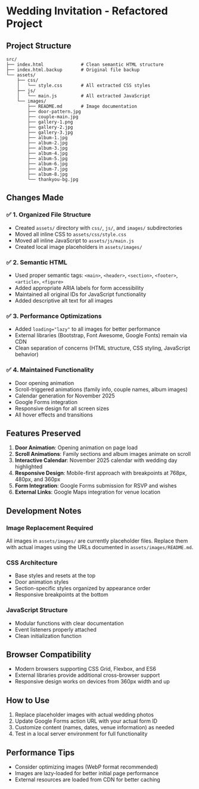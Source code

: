 # Wedding Invitation - Refactored Project

## Project Structure

```
src/
├── index.html              # Clean semantic HTML structure
├── index.html.backup       # Original file backup
└── assets/
    ├── css/
    │   └── style.css       # All extracted CSS styles
    ├── js/
    │   └── main.js         # All extracted JavaScript
    └── images/
        ├── README.md       # Image documentation
        ├── door-pattern.jpg
        ├── couple-main.jpg
        ├── gallery-1.png
        ├── gallery-2.jpg
        ├── gallery-3.jpg
        ├── album-1.jpg
        ├── album-2.jpg
        ├── album-3.jpg
        ├── album-4.jpg
        ├── album-5.jpg
        ├── album-6.jpg
        ├── album-7.jpg
        ├── album-8.jpg
        └── thankyou-bg.jpg
```

## Changes Made

### ✅ 1. Organized File Structure
- Created `assets/` directory with `css/`, `js/`, and `images/` subdirectories
- Moved all inline CSS to `assets/css/style.css`
- Moved all inline JavaScript to `assets/js/main.js`
- Created local image placeholders in `assets/images/`

### ✅ 2. Semantic HTML
- Used proper semantic tags: `<main>`, `<header>`, `<section>`, `<footer>`, `<article>`, `<figure>`
- Added appropriate ARIA labels for form accessibility
- Maintained all original IDs for JavaScript functionality
- Added descriptive alt text for all images

### ✅ 3. Performance Optimizations
- Added `loading="lazy"` to all images for better performance
- External libraries (Bootstrap, Font Awesome, Google Fonts) remain via CDN
- Clean separation of concerns (HTML structure, CSS styling, JavaScript behavior)

### ✅ 4. Maintained Functionality
- Door opening animation
- Scroll-triggered animations (family info, couple names, album images)
- Calendar generation for November 2025
- Google Forms integration
- Responsive design for all screen sizes
- All hover effects and transitions

## Features Preserved

1. **Door Animation**: Opening animation on page load
2. **Scroll Animations**: Family sections and album images animate on scroll
3. **Interactive Calendar**: November 2025 calendar with wedding day highlighted
4. **Responsive Design**: Mobile-first approach with breakpoints at 768px, 480px, and 360px
5. **Form Integration**: Google Forms submission for RSVP and wishes
6. **External Links**: Google Maps integration for venue location

## Development Notes

### Image Replacement Required
All images in `assets/images/` are currently placeholder files. Replace them with actual images using the URLs documented in `assets/images/README.md`.

### CSS Architecture
- Base styles and resets at the top
- Door animation styles
- Section-specific styles organized by appearance order
- Responsive breakpoints at the bottom

### JavaScript Structure
- Modular functions with clear documentation
- Event listeners properly attached
- Clean initialization function

## Browser Compatibility
- Modern browsers supporting CSS Grid, Flexbox, and ES6
- External libraries provide additional cross-browser support
- Responsive design works on devices from 360px width and up

## How to Use
1. Replace placeholder images with actual wedding photos
2. Update Google Forms action URL with your actual form ID
3. Customize content (names, dates, venue information) as needed
4. Test in a local server environment for full functionality

## Performance Tips
- Consider optimizing images (WebP format recommended)
- Images are lazy-loaded for better initial page performance
- External resources are loaded from CDN for better caching